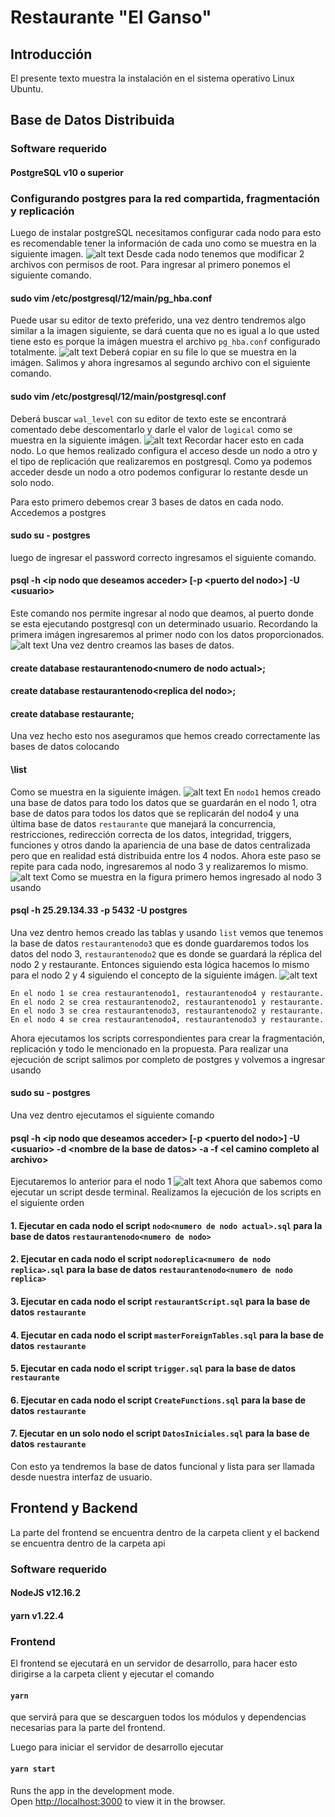 # Restaurante "El Ganso"
## Introducción
El presente texto muestra la instalación en el sistema operativo Linux Ubuntu.
## Base de Datos Distribuida
### Software requerido
#### PostgreSQL v10 o superior
### Configurando postgres para la red compartida, fragmentación y replicación
Luego de instalar postgreSQL necesitamos configurar cada nodo para esto es recomendable tener la información de cada uno como se muestra en la siguiente imagen.
![alt text](https://github.com/jfloreshe/INTERDISCIPLINAR/blob/master/bd1.png)
Desde cada nodo tenemos que modificar 2 archivos con permisos de root.
Para ingresar al primero ponemos el siguiente comando.
#### sudo vim /etc/postgresql/12/main/pg_hba.conf
Puede usar su editor de texto preferido, una vez dentro tendremos algo similar a la imagen siguiente, se dará cuenta que no es igual a lo que usted tiene esto es porque la imágen muestra el archivo `pg_hba.conf` configurado totalmente.
![alt text](https://github.com/jfloreshe/INTERDISCIPLINAR/blob/master/bdconf1.png)
Deberá copiar en su file lo que se muestra en la imágen. 
Salimos y ahora ingresamos al segundo archivo con el siguiente comando.
#### sudo vim /etc/postgresql/12/main/postgresql.conf
Deberá buscar `wal_level` con su editor de texto este se encontrará comentado debe descomentarlo y darle el valor de `logical` como se muestra en la siguiente imágen.
![alt text](https://github.com/jfloreshe/INTERDISCIPLINAR/blob/master/bdconf2.png)
Recordar hacer esto en cada nodo.
Lo que hemos realizado configura el acceso desde un nodo a otro y el tipo de replicación que realizaremos en postgresql.
Como ya podemos acceder desde un nodo a otro podemos configurar lo restante desde un solo nodo.

Para esto primero debemos crear 3 bases de datos en cada nodo.
Accedemos a postgres
#### sudo su - postgres
luego de ingresar el password correcto ingresamos el siguiente comando.
#### psql -h \<ip nodo que deseamos acceder\> \[-p \<puerto del nodo\>\] -U \<usuario\>
Este comando nos permite ingresar al nodo que deamos, al puerto donde se esta ejecutando postgresql con un determinado usuario.
Recordando la primera imágen ingresaremos al primer nodo con los datos proporcionados.
![alt text](https://github.com/jfloreshe/INTERDISCIPLINAR/blob/master/bdconf3.png)
Una vez dentro creamos las bases de datos.
#### create database restaurantenodo\<numero de nodo actual\>;
#### create database restaurantenodo\<replica del nodo\>;
#### create database restaurante;
Una vez hecho esto nos aseguramos que hemos creado correctamente las bases de datos colocando
#### \\list
Como se muestra en la siguiente imágen.
![alt text](https://github.com/jfloreshe/INTERDISCIPLINAR/blob/master/bdconf4.png)
En `nodo1` hemos creado una base de datos para todo los datos que se guardarán en el nodo 1, otra base de datos para todos los datos que se replicarán del nodo4 y una última base de datos `restaurante` que manejará la concurrencia, restricciones, redirección correcta de los datos, integridad, triggers, funciones y otros dando la apariencia de una base de datos centralizada pero que en realidad está distribuida entre los 4 nodos.
Ahora este paso se repite para cada nodo, ingresaremos al nodo 3 y realizaremos lo mismo.
![alt text](https://github.com/jfloreshe/INTERDISCIPLINAR/blob/master/bdconf5.png)
Como se muestra en la figura primero hemos ingresado al nodo 3 usando
#### psql -h 25.29.134.33 -p 5432 -U postgres 
Una vez dentro hemos creado las tablas y usando `list` vemos que tenemos la base de datos `restaurantenodo3` que es donde guardaremos todos los datos del nodo 3, `restaurantenodo2` que es donde se guardará la réplica del nodo 2 y restaurante.
Entonces siguiendo esta lógica hacemos lo mismo para el nodo 2 y 4 siguiendo el concepto de la siguiente imágen.
![alt text](https://github.com/jfloreshe/INTERDISCIPLINAR/blob/master/bdconf6.png)
```
En el nodo 1 se crea restaurantenodo1, restaurantenodo4 y restaurante.
En el nodo 2 se crea restaurantenodo2, restaurantenodo1 y restaurante.
En el nodo 3 se crea restaurantenodo3, restaurantenodo2 y restaurante.
En el nodo 4 se crea restaurantenodo4, restaurantenodo3 y restaurante.
```
Ahora ejecutamos los scripts correspondientes para crear la fragmentación, replicación y todo le mencionado en la propuesta.
Para realizar una ejecución de script salimos por completo de postgres y volvemos a ingresar usando
#### sudo su - postgres
Una vez dentro ejecutamos el siguiente comando
#### psql -h \<ip nodo que deseamos acceder\> \[-p \<puerto del nodo\>\] -U \<usuario\> -d \<nombre de la base de datos\> -a -f \<el camino completo al archivo\>
Ejecutaremos lo anterior para el nodo 1
![alt text](https://github.com/jfloreshe/INTERDISCIPLINAR/blob/master/bdconf7.png)
Ahora que sabemos como ejecutar un script desde terminal.
Realizamos la ejecución de los scripts en el siguiente orden

#### 1. Ejecutar en cada nodo el script `nodo<numero de nodo actual>.sql` para la base de datos `restaurantenodo<numero de nodo>`
#### 2. Ejecutar en cada nodo el script `nodoreplica<numero de nodo replica>.sql` para la base de datos `restaurantenodo<numero de nodo replica>`
#### 3. Ejecutar en cada nodo el script `restaurantScript.sql` para la base de datos `restaurante`
#### 4. Ejecutar en cada nodo el script `masterForeignTables.sql` para la base de datos `restaurante`
#### 5. Ejecutar en cada nodo el script `trigger.sql` para la base de datos `restaurante`
#### 6. Ejecutar en cada nodo el script `CreateFunctions.sql` para la base de datos `restaurante`
#### 7. Ejecutar en un solo nodo el script `DatosIniciales.sql` para la base de datos `restaurante`
Con esto ya tendremos la base de datos funcional y lista para ser llamada desde nuestra interfaz de usuario.

## Frontend y Backend
La parte del frontend se encuentra dentro de la carpeta client y el backend se encuentra dentro de la carpeta api

### Software requerido
#### NodeJS v12.16.2
#### yarn v1.22.4

### Frontend
El frontend se ejecutará en un servidor de desarrollo, para hacer esto dirigirse a la carpeta client y ejecutar el comando
#### `yarn`
que servirá para que se descarguen todos los módulos y dependencias necesarias para la parte del frontend.

Luego para iniciar el servidor de desarrollo ejecutar 
#### `yarn start`

Runs the app in the development mode.<br />
Open [http://localhost:3000](http://localhost:3000) to view it in the browser.
